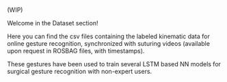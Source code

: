 (WIP)

Welcome in the Dataset section!

Here you can find the csv files containing the labeled kinematic data for online gesture recognition, synchronized with suturing videos (available upon request in ROSBAG files, with timestamps).

These gestures have been used to train several LSTM based NN models for surgical gesture recognition with non-expert users.
